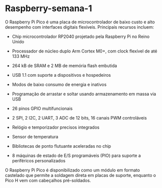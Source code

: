 # Raspberry-semana-1

O Raspberry Pi Pico é uma placa de microcontrolador de baixo custo e alto desempenho com interfaces digitais flexíveis. Principais recursos incluem:

- Chip microcontrolador RP2040 projetado pela Raspberry Pi no Reino Unido
  
- Processador de núcleo duplo Arm Cortex M0+, com clock flexível de até 133 MHz
- 264 kB de SRAM e 2 MB de memória flash embutida
- USB 1.1 com suporte a dispositivos e hospedeiros
- Modos de baixo consumo de energia e inativos
- Programação de arrastar e soltar usando armazenamento em massa via USB
- 26 pinos GPIO multifuncionais
- 2 SPI, 2 I2C, 2 UART, 3 ADC de 12 bits, 16 canais PWM controláveis
- Relógio e temporizador precisos integrados
- Sensor de temperatura
- Bibliotecas de ponto flutuante aceleradas no chip
- 8 máquinas de estado de E/S programáveis (PIO) para suporte a periféricos personalizados
  
O Raspberry Pi Pico é disponibilizado como um módulo em formato castelado que permite a soldagem direta em placas de suporte, enquanto o Pico H vem com cabeçalhos pré-soldados.
